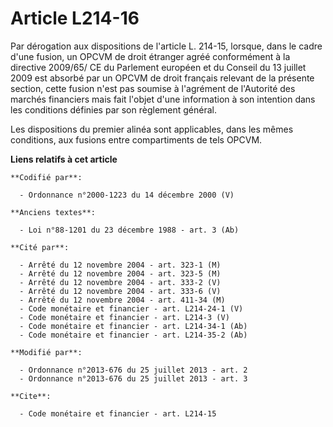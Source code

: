# Article L214-16

Par dérogation aux dispositions de l'article L. 214-15, lorsque, dans le cadre d'une fusion, un OPCVM de droit étranger agréé
conformément à la directive 2009/65/ CE du Parlement européen et du Conseil du 13 juillet 2009 est absorbé par un OPCVM de
droit français relevant de la présente section, cette fusion n'est pas soumise à l'agrément de l'Autorité des marchés
financiers mais fait l'objet d'une information à son intention dans les conditions définies par son règlement général. 

Les dispositions du premier alinéa sont applicables, dans les mêmes conditions, aux fusions entre compartiments de tels
OPCVM.

**Liens relatifs à cet article**

	**Codifié par**:

	  - Ordonnance n°2000-1223 du 14 décembre 2000 (V)

	**Anciens textes**:

	  - Loi n°88-1201 du 23 décembre 1988 - art. 3 (Ab)

	**Cité par**:

	  - Arrêté du 12 novembre 2004 - art. 323-1 (M)
	  - Arrêté du 12 novembre 2004 - art. 323-5 (M)
	  - Arrêté du 12 novembre 2004 - art. 333-2 (V)
	  - Arrêté du 12 novembre 2004 - art. 333-6 (V)
	  - Arrêté du 12 novembre 2004 - art. 411-34 (M)
	  - Code monétaire et financier - art. L214-24-1 (V)
	  - Code monétaire et financier - art. L214-3 (V)
	  - Code monétaire et financier - art. L214-34-1 (Ab)
	  - Code monétaire et financier - art. L214-35-2 (Ab)

	**Modifié par**:

	  - Ordonnance n°2013-676 du 25 juillet 2013 - art. 2
	  - Ordonnance n°2013-676 du 25 juillet 2013 - art. 3

	**Cite**:

	  - Code monétaire et financier - art. L214-15
